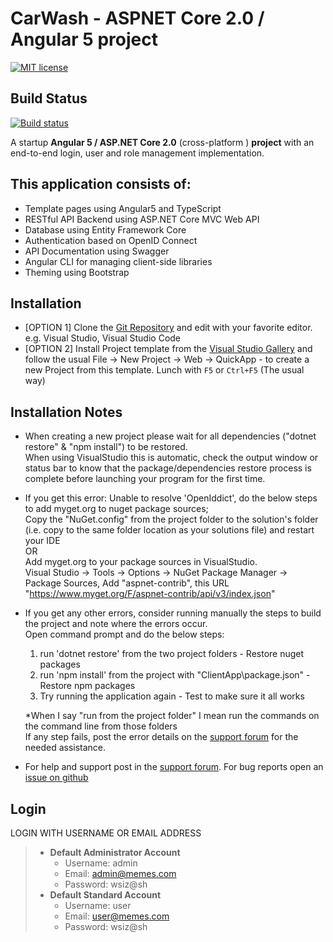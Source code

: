 # **CarWash** - ASPNET Core 2.0 / Angular 5 project
[![MIT license](https://cdn.rawgit.com/emonney/tempa/7e9d69ad/MITLicense.png)](https://github.com/emonney/QuickApp/blob/master/LICENSE)

## Build Status
[![Build status](https://ci.appveyor.com/api/projects/status/6yojesrvj7d4q51c)](https://ci.appveyor.com/api/project/Mynken/carwashcore2)


A startup **Angular 5 / ASP.NET Core 2.0** (cross-platform ) **project** with an end-to-end login, user and role management implementation.

## This application consists of:

*   Template pages using Angular5 and TypeScript
*   RESTful API Backend using ASP.NET Core MVC Web API
*   Database using Entity Framework Core
*   Authentication based on OpenID Connect
*   API Documentation using Swagger
*   Angular CLI for managing client-side libraries
*   Theming using Bootstrap

## Installation

*   [OPTION 1] Clone the [Git Repository](https://github.com/emonney/QuickApp.git) and edit with your favorite editor. e.g. Visual Studio, Visual Studio Code
*   [OPTION 2] Install Project template from the [Visual Studio Gallery](https://marketplace.visualstudio.com/items?itemName=adentum.QuickApp-ASPNETCoreAngularXProjectTemplate) and follow the usual File -> New Project -> Web -> QuickApp - to create a new Project from this template.
    Lunch with `F5` or `Ctrl+F5` (The usual way)



## Installation Notes

*   When creating a new project please wait for all dependencies ("dotnet restore" & "npm install") to be restored.  
    When using VisualStudio this is automatic, check the output window or status bar to know that the package/dependencies restore process is complete before launching your program for the first time.
*   If you get this error: Unable to resolve 'OpenIddict', do the below steps to add myget.org to nuget package sources;  
    Copy the "NuGet.config" from the project folder to the solution's folder (i.e. copy to the same folder location as your solutions file) and restart your IDE  
    OR  
    Add myget.org to your package sources in VisualStudio.  
    Visual Studio -> Tools -> Options -> NuGet Package Manager -> Package Sources, Add "aspnet-contrib", this URL "https://www.myget.org/F/aspnet-contrib/api/v3/index.json"
*   If you get any other errors, consider running manually the steps to build the project and note where the errors occur.  
    Open command prompt and do the below steps:  
    1. run 'dotnet restore' from the two project folders - Restore nuget packages  
    2. run 'npm install' from the project with "ClientApp\\package.json" - Restore npm packages  
    3. Try running the application again - Test to make sure it all works  
    
    *When I say "run from the project folder" I mean run the commands on the command line from those folders  
    If any step fails, post the error details on the [support forum](https://www.ebenmonney.com/forum/?view=forum&id=14) for the needed assistance.
*   For help and support post in the [support forum](https://www.ebenmonney.com/forum/?view=forum&id=14). For bug reports open an [issue on github](https://github.com/emonney/QuickApp/issues)


## Login

LOGIN WITH USERNAME OR EMAIL ADDRESS
> * **Default Administrator Account**
>   * Username: admin
>   * Email:    admin@memes.com
>   * Password: wsiz@sh
> * **Default Standard Account**
>   * Username: user
>   * Email:    user@memes.com
>   * Password: wsiz@sh
